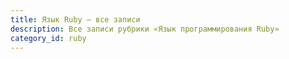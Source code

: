 ```yaml
---
title: Язык Ruby — все записи
description: Все записи рубрики «Язык программирования Ruby»
category_id: ruby
---
```

